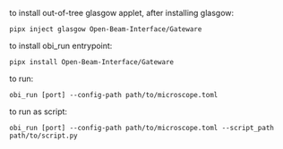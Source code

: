 to install out-of-tree glasgow applet, after installing glasgow:
```
pipx inject glasgow Open-Beam-Interface/Gateware
```

to install obi_run entrypoint:
```
pipx install Open-Beam-Interface/Gateware
```

to run:
```
obi_run [port] --config-path path/to/microscope.toml 
```

to run as script:
```
obi_run [port] --config-path path/to/microscope.toml --script_path path/to/script.py
```
